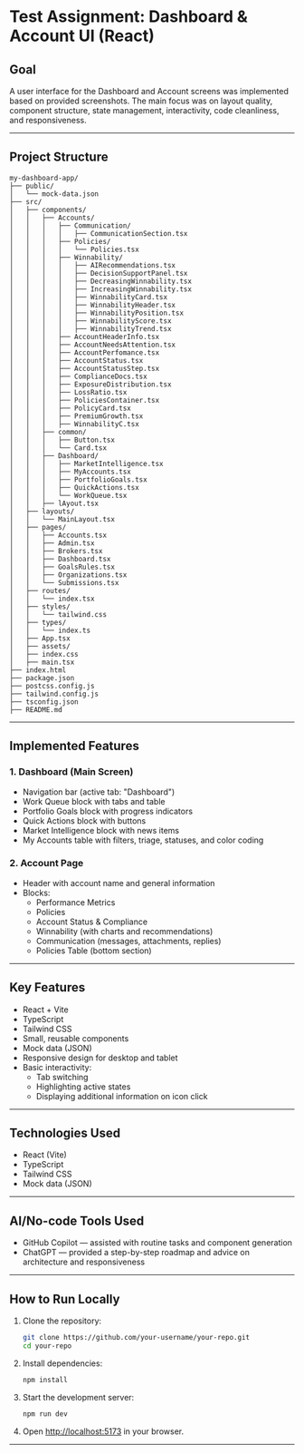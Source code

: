 # Test Assignment: Dashboard & Account UI (React)

## Goal
A user interface for the Dashboard and Account screens was implemented based on provided screenshots. The main focus was on layout quality, component structure, state management, interactivity, code cleanliness, and responsiveness.

---

## Project Structure

```
my-dashboard-app/
├── public/
│   └── mock-data.json
├── src/
│   ├── components/
│   │   ├── Accounts/
│   │   │   ├── Communication/
│   │   │   │   ├── CommunicationSection.tsx
│   │   │   ├── Policies/
│   │   │   │   └── Policies.tsx
│   │   │   ├── Winnability/
│   │   │   │   ├── AIRecommendations.tsx
│   │   │   │   ├── DecisionSupportPanel.tsx
│   │   │   │   ├── DecreasingWinnability.tsx
│   │   │   │   ├── IncreasingWinnability.tsx
│   │   │   │   ├── WinnabilityCard.tsx
│   │   │   │   ├── WinnabilityHeader.tsx
│   │   │   │   ├── WinnabilityPosition.tsx
│   │   │   │   ├── WinnabilityScore.tsx
│   │   │   │   ├── WinnabilityTrend.tsx
│   │   │   ├── AccountHeaderInfo.tsx
│   │   │   ├── AccountNeedsAttention.tsx
│   │   │   ├── AccountPerfomance.tsx
│   │   │   ├── AccountStatus.tsx
│   │   │   ├── AccountStatusStep.tsx
│   │   │   ├── ComplianceDocs.tsx
│   │   │   ├── ExposureDistribution.tsx
│   │   │   ├── LossRatio.tsx
│   │   │   ├── PoliciesContainer.tsx
│   │   │   ├── PolicyCard.tsx
│   │   │   ├── PremiumGrowth.tsx
│   │   │   ├── WinnabilityC.tsx
│   │   ├── common/
│   │   │   ├── Button.tsx
│   │   │   └── Card.tsx
│   │   ├── Dashboard/
│   │   │   ├── MarketIntelligence.tsx
│   │   │   ├── MyAccounts.tsx
│   │   │   ├── PortfolioGoals.tsx
│   │   │   ├── QuickActions.tsx
│   │   │   └── WorkQueue.tsx
│   │   ├── lAyout.tsx
│   ├── layouts/
│   │   └── MainLayout.tsx
│   ├── pages/
│   │   ├── Accounts.tsx
│   │   ├── Admin.tsx
│   │   ├── Brokers.tsx
│   │   ├── Dashboard.tsx
│   │   ├── GoalsRules.tsx
│   │   ├── Organizations.tsx
│   │   └── Submissions.tsx
│   ├── routes/
│   │   └── index.tsx
│   ├── styles/
│   │   └── tailwind.css
│   ├── types/
│   │   └── index.ts
│   ├── App.tsx
│   ├── assets/
│   ├── index.css
│   ├── main.tsx
├── index.html
├── package.json
├── postcss.config.js
├── tailwind.config.js
├── tsconfig.json
├── README.md
```

---

## Implemented Features

### 1. Dashboard (Main Screen)
- Navigation bar (active tab: "Dashboard")
- Work Queue block with tabs and table
- Portfolio Goals block with progress indicators
- Quick Actions block with buttons
- Market Intelligence block with news items
- My Accounts table with filters, triage, statuses, and color coding

### 2. Account Page
- Header with account name and general information
- Blocks:
  - Performance Metrics
  - Policies
  - Account Status & Compliance
  - Winnability (with charts and recommendations)
  - Communication (messages, attachments, replies)
  - Policies Table (bottom section)

---

## Key Features
- React + Vite
- TypeScript
- Tailwind CSS
- Small, reusable components
- Mock data (JSON)
- Responsive design for desktop and tablet
- Basic interactivity:
  - Tab switching
  - Highlighting active states
  - Displaying additional information on icon click

---

## Technologies Used
- React (Vite)
- TypeScript
- Tailwind CSS
- Mock data (JSON)

---

## AI/No-code Tools Used
- GitHub Copilot — assisted with routine tasks and component generation
- ChatGPT — provided a step-by-step roadmap and advice on architecture and responsiveness


---

## How to Run Locally

1. Clone the repository:
   ```bash
   git clone https://github.com/your-username/your-repo.git
   cd your-repo
   ```
2. Install dependencies:
   ```bash
   npm install
   ```
3. Start the development server:
   ```bash
   npm run dev
   ```
4. Open [http://localhost:5173](http://localhost:5173) in your browser.

---

